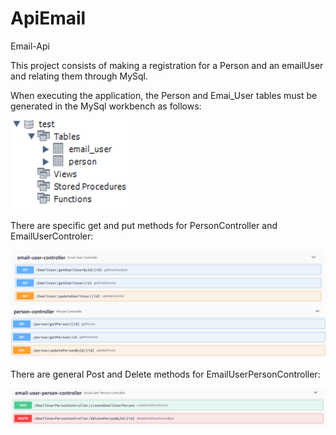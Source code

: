 # ApiEmail
Email-Api

This project consists of making a registration for a Person and an emailUser and relating them through MySql.

When executing the application, the Person and Emai_User tables must be generated in the MySql workbench as follows:

![alt text](image.png "Tables")

There are specific get and put methods for PersonController and EmailUserControler:

![alt text](EmailUserControllerMethods.png "EmailUserControllerMethods")
![alt text](PersonControllerMethods.png "PersonControllerMethods")

There are general Post and Delete methods for EmailUserPersonController:

![alt text](General_EmailUserPersonController_methods.png "General_EmailUserPersonController_methods")
